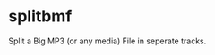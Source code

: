 
# splitbmf

Split a Big MP3 (or any media) File in seperate tracks.

<!-- vim: set sts=2 ts=2 sw=2 tw=80 et :-->

